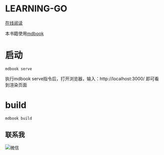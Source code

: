 # LEARNING-GO

[在线阅读](https://learninggo.bjxw.xyz)

本书籍使用[mdbook](https://rust-lang.github.io/mdBook/index.html)

# 启动
`mdbook serve`

执行mdbook serve指令后，打开浏览器，输入：http://localhost:3000/ 即可看到渲染页面

# build
`mdbook build`

## 联系我 
![微信](https://learninggo.bjxw.xyz/img/wechat.png)
